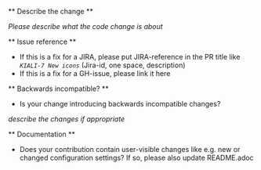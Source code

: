 ** Describe the change **

_Please describe what the code change is about_

** Issue reference **

* If this is a fix for a JIRA, please put JIRA-reference in the PR title like _`KIALI-7 New icons`_ (Jira-id, one space, description)
* If this is a fix for a GH-issue, please link it here

** Backwards incompatible? **

- Is your change introducing backwards incompatible changes?

_describe the changes if appropriate_

** Documentation **

* Does your contribution contain user-visible changes like e.g. new or changed configuration settings?
If so, please also update README.adoc
